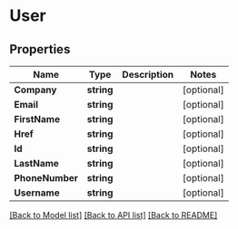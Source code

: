 # User

## Properties

Name | Type | Description | Notes
------------ | ------------- | ------------- | -------------
**Company** | **string** |  | [optional] 
**Email** | **string** |  | [optional] 
**FirstName** | **string** |  | [optional] 
**Href** | **string** |  | [optional] 
**Id** | **string** |  | [optional] 
**LastName** | **string** |  | [optional] 
**PhoneNumber** | **string** |  | [optional] 
**Username** | **string** |  | [optional] 

[[Back to Model list]](../README.md#documentation-for-models) [[Back to API list]](../README.md#documentation-for-api-endpoints) [[Back to README]](../README.md)


